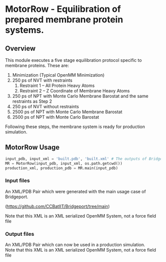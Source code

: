 # MotorRow - Equilibration of prepared membrane protein systems.
## Overview
This module executes a five stage equilibration protocol specific to membrane proteins.  These are:
1. Minimization (Typical OpenMM Minimization)​
2. 250 ps of NVT with restraints​
    1. Restraint 1 – All Protein Heavy Atoms​
    2. Restraint 2 – Z Coordinate of Membrane Heavy Atoms​
3. 250 ps of NPT with Monte Carlo Membrane Barostat and the same restraints as Step 2
4. 250 ps of NVT without restraints​
5. 2500 ps of NPT with Monte Carlo Membrane Barostat​
6. 2500 ps of NPT with Monte Carlo Barostat

Following these steps, the membrane system is ready for production simulation.

## MotorRow Usage 

```python
input_pdb, input_xml = 'built.pdb', 'built.xml' # The outputs of Bridgeport
MR = MotorRow(input_pdb, input_xml, os.path.getcwd())
production_xml, production_pdb = MR.main(input_pdb)
```

### Input files
An XML/PDB Pair which were generated with the main usage case of Bridgeport.

(https://github.com/CCBatIIT/Bridgeport/tree/main)

Note that this XML is an XML serialized OpenMM System, not a force field file

### Output files
An XML/PDB Pair which can now be used in a production simulation.\
Note that this XML is an XML serialized OpenMM System, not a force field file

